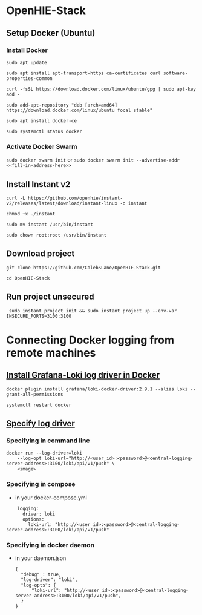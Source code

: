# OpenHIE-Stack

## Setup Docker (Ubuntu)

### Install Docker

```sudo apt update```

```sudo apt install apt-transport-https ca-certificates curl software-properties-common```

```curl -fsSL https://download.docker.com/linux/ubuntu/gpg | sudo apt-key add -```

```sudo add-apt-repository "deb [arch=amd64] https://download.docker.com/linux/ubuntu focal stable"```

```sudo apt install docker-ce```

```sudo systemctl status docker```


### Activate Docker Swarm

```sudo docker swarm init``` or ```sudo docker swarm init --advertise-addr <<fill-in-address-here>>```


## Install Instant v2

```curl -L https://github.com/openhie/instant-v2/releases/latest/download/instant-linux -o instant```

```chmod +x ./instant```

```sudo mv instant /usr/bin/instant```

```sudo chown root:root /usr/bin/instant```


## Download project

```git clone https://github.com/CalebSLane/OpenHIE-Stack.git```

```cd OpenHIE-Stack```


## Run project unsecured

``` sudo instant project init && sudo instant project up --env-var INSECURE_PORTS=3100:3100```


# Connecting Docker logging from remote machines

## [Install Grafana-Loki log driver in Docker]( https://grafana.com/docs/loki/latest/send-data/docker-driver/)

```docker plugin install grafana/loki-docker-driver:2.9.1 --alias loki --grant-all-permissions```

```systemctl restart docker```

## [Specify log driver](https://grafana.com/docs/loki/latest/send-data/docker-driver/configuration/)

### Specifying in command line

```
docker run --log-driver=loki 
    --log-opt loki-url="http://<user_id>:<password>@<central-logging-server-address>:3100/loki/api/v1/push" \
    <image>
```


### Specifying in compose

- in your docker-compose.yml
```
    logging:
      driver: loki
      options:
        loki-url: "http://<user_id>:<password>@<central-logging-server-address>:3100/loki/api/v1/push"
```


### Specifying in docker daemon

- in your daemon.json
  ```
  {
    "debug" : true,
    "log-driver": "loki",
    "log-opts": {
        "loki-url": "http://<user_id>:<password>@<central-logging-server-address>:3100/loki/api/v1/push",
    }
  }
  ```
